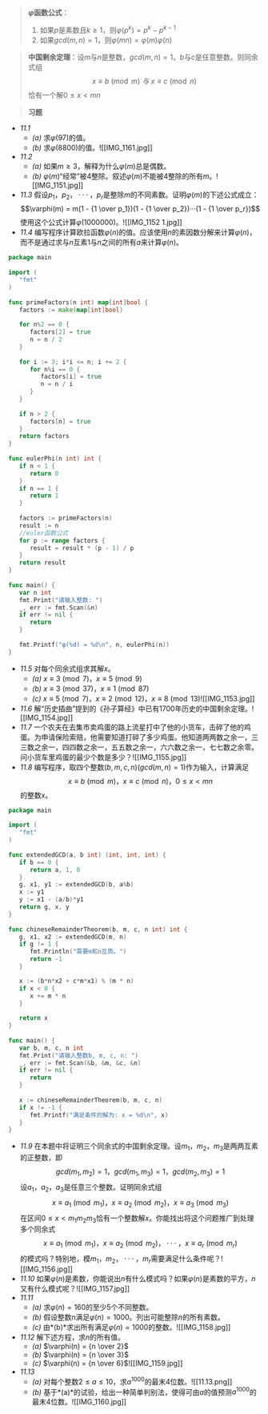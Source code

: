 >**$\varphi$函数公式**：
>1. 如果$p$是素数且$k \geq 1$，则$\varphi(p^k) = p^k - p^{k-1}$
>2. 如果$gcd(m, n) = 1$，则$\varphi(mn) = \varphi(m)\varphi(n)$

>**中国剩余定理**：设$m$与$n$是整数，$gcd(m, n) = 1$，$b$与$c$是任意整数。则同余式组$$x \equiv b \pmod{m}\ 与 \ x \equiv c \pmod{n}$$恰有一个解$0 \leq x < mn$

>**习题**
- *11.1*
	- *(a)* 求$\varphi(97)$的值。
	- *(b)* 求$\varphi(8800)$的值。![[IMG_1161.jpg]]
- *11.2*
	- *(a)* 如果$m \geq 3$，解释为什么$\varphi(m)$总是偶数。
	- *(b)* $\varphi(m)$“经常”被$4$整除。叙述$\varphi(m)$不能被$4$整除的所有$m$。![[IMG_1151.jpg]]
- *11.3* 假设$p_1，p_2，···，p_r$是整除$m$的不同素数。证明$\varphi(m)$的下述公式成立：$$\varphi(m) = m(1 - {1 \over p_1})(1 - {1 \over p_2})···(1 - {1 \over p_r})$$使用这个公式计算$\varphi(1000000)$。![[IMG_1152 1.jpg]]
- *11.4* 编写程序计算欧拉函数$\varphi(n)$的值。应该使用$n$的素因数分解来计算$\varphi(n)$，而不是通过求与$n$互素$1$与$n$之间的所有$a$来计算$\varphi(n)$。
```go
package main  
  
import (  
   "fmt"  
)  
  
func primeFactors(n int) map[int]bool {  
   factors := make(map[int]bool)  
  
   for n%2 == 0 {  
      factors[2] = true  
      n = n / 2  
   }  
  
   for i := 3; i*i <= n; i += 2 {  
      for n%i == 0 {  
         factors[i] = true  
         n = n / i  
      }   
   }  
  
   if n > 2 {  
      factors[n] = true  
   }  
   return factors  
}  
  
func eulerPhi(n int) int {  
   if n < 1 {  
      return 0  
   }  
   if n == 1 {  
      return 1  
   }  
  
   factors := primeFactors(n)  
   result := n  
   //euler函数公式
   for p := range factors {  
      result = result * (p - 1) / p  
   }  
   return result  
}  
  
func main() {  
   var n int  
   fmt.Print("请输入整数: ")  
   _, err := fmt.Scan(&n)  
   if err != nil {  
      return  
   }
   
   fmt.Printf("φ(%d) = %d\n", n, eulerPhi(n))  
}
```
- *11.5* 对每个同余式组求其解$x$。
	- *(a)* $x \equiv 3 \pmod{7}$，$x \equiv 5 \pmod{9}$
	- *(b)* $x \equiv 3 \pmod{37}$，$x \equiv 1 \pmod{87}$
	- *(c)* $x \equiv 5 \pmod{7}$，$x \equiv 2 \pmod{12}$，$x \equiv 8 \pmod{13}$![[IMG_1153.jpg]]
- *11.6* 解“历史插曲”提到的《孙子算经》中已有$1700$年历史的中国剩余定理。![[IMG_1154.jpg]]
- *11.7* 一个农夫在去集市卖鸡蛋的路上流星打中了他的小货车，击碎了他的鸡蛋。为申请保险索赔，他需要知道打碎了多少鸡蛋。他知道两两数之余一，三三数之余一，四四数之余一，五五数之余一，六六数之余一，七七数之余零。问小货车里鸡蛋的最少个数是多少？![[IMG_1155.jpg]]
- *11.8* 编写程序，取四个整数$(b, m, c, n)(gcd(m, n) = 1)$作为输入，计算满足$$x \equiv b \pmod{m}，x \equiv c \pmod{n}，0 \leq x < mn$$的整数$x$。
```go
package main  
  
import (  
   "fmt"  
)  
  
func extendedGCD(a, b int) (int, int, int) {  
   if b == 0 {  
      return a, 1, 0  
   }  
   g, x1, y1 := extendedGCD(b, a%b)  
   x := y1  
   y := x1 - (a/b)*y1  
   return g, x, y  
}  
  
func chineseRemainderTheorem(b, m, c, n int) int {  
   g, x1, x2 := extendedGCD(m, n)  
   if g != 1 {  
      fmt.Println("需要m和n互质。")  
      return -1  
   }  

   x := (b*n*x2 + c*m*x1) % (m * n)  
   if x < 0 {  
      x += m * n  
   }  
  
   return x  
}  
  
func main() {  
   var b, m, c, n int  
   fmt.Print("请输入整数b, m, c, n: ")  
   _, err := fmt.Scan(&b, &m, &c, &n)  
   if err != nil {  
      return  
   }  
  
   x := chineseRemainderTheorem(b, m, c, n)  
   if x != -1 {  
      fmt.Printf("满足条件的解为: x = %d\n", x)  
   }  
}
```
- *11.9* 在本题中将证明三个同余式的中国剩余定理。设$m_1，m_2，m_3$是两两互素的正整数，即$$gcd(m_1, m_2) = 1，gcd(m_1, m_3) = 1，gcd(m_2, m_3) = 1$$设$a_1，a_2，a_3$是任意三个整数。证明同余式组$$x \equiv a_1 \pmod{m_1}，x \equiv a_2 \pmod{m_2}，x \equiv a_3 \pmod{m_3}$$在区间$0 \leq x < m_1m_2m_3$恰有一个整数解$x$。你能找出将这个问题推广到处理多个同余式$$x \equiv a_1 \pmod{m_1}，x \equiv a_2 \pmod{m_2}，···，x \equiv a_r \pmod{m_r}$$的模式吗？特别地，模$m_1，m_2，···，m_r$需要满足什么条件呢？![[IMG_1156.jpg]]
- *11.10* 如果$\varphi(n)$是素数，你能说出$n$有什么模式吗？如果$\varphi(n)$是素数的平方，$n$又有什么模式呢？![[IMG_1157.jpg]]
- *11.11*
	- *(a)* 求$\varphi(n) = 160$的至少$5$个不同整数。
	- *(b)* 假设整数$n$满足$\varphi(n) = 1000$。列出可能整除$n$的所有素数。
	- *(c)* 由*(b)*求出所有满足$\varphi(n) = 1000$的整数。![[IMG_1158.jpg]]
- *11.12* 解下述方程，求$n$的所有值。
	- *(a)* $\varphi(n) = {n \over 2}$
	- *(b)* $\varphi(n) = {n \over 3}$
	- *(c)* $\varphi(n) = {n \over 6}$![[IMG_1159.jpg]]
- *11.13*
	- *(a)* 对每个整数$2 \leq a \leq 10$，求$a^{1000}$的最末$4$位数。![[11.13.png]]
	- *(b)* 基于*(a)*的试验，给出一种简单判别法，使得可由$a$的值预测$a^{1000}$的最末$4$位数。![[IMG_1160.jpg]]